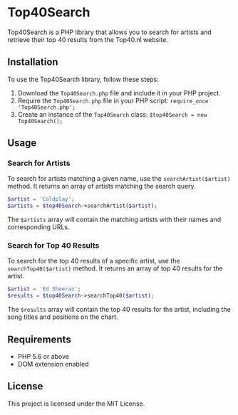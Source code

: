 # Top40Search

Top40Search is a PHP library that allows you to search for artists and retrieve their top 40 results from the Top40.nl website.

## Installation

To use the Top40Search library, follow these steps:

1. Download the `Top40Search.php` file and include it in your PHP project.
2. Require the `Top40Search.php` file in your PHP script: `require_once 'Top40Search.php';`
3. Create an instance of the `Top40Search` class: `$top40Search = new Top40Search();`

## Usage

### Search for Artists

To search for artists matching a given name, use the `searchArtist($artist)` method. It returns an array of artists matching the search query.

```php
$artist = 'Coldplay';
$artists = $top40Search->searchArtist($artist);
```

The `$artists` array will contain the matching artists with their names and corresponding URLs.

### Search for Top 40 Results

To search for the top 40 results of a specific artist, use the `searchTop40($artist)` method. It returns an array of top 40 results for the artist.

```php
$artist = 'Ed Sheeran';
$results = $top40Search->searchTop40($artist);
```

The `$results` array will contain the top 40 results for the artist, including the song titles and positions on the chart.

## Requirements

- PHP 5.6 or above
- DOM extension enabled

## License

This project is licensed under the MIT License.